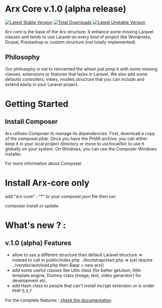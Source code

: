 # Arx Core v.1.0 (alpha release)

[![Latest Stable Version](https://poser.pugx.org/arx/core/v/stable.png)](https://packagist.org/packages/arx/core) [![Total Downloads](https://poser.pugx.org/arx/core/downloads.png)](https://packagist.org/packages/arx/core) [![Latest Unstable Version](https://poser.pugx.org/arx/core/v/unstable.png)](https://packagist.org/packages/arx/core)

Arx core is the base of the Arx structure. It enhance some missing Laravel classes and tends to use Laravel on every kind of project like Wordpress, Drupal, Prestashop or custom structure (not totally implemented).

## Philosophy

Our philosophy is not to reinvented the wheel just pimp it with some missing classes, extensions or features that lacks in Laravel. We also add some defaults controllers, views, models structure that you can include and extend easily in your Laravel project.

# Getting Started

## Install Composer

Arx utilizes Composer to manage its dependencies. First, download a copy of the composer.phar. Once you have the PHAR archive, you can either keep it in your local project directory or move to usr/local/bin to use it globally on your system. On Windows, you can use the Composer Windows installer.

For more information about Composer

# Install Arx-core only

add "arx-core" : "*" to your composer.json file then run

composer install or update

# What's new ? :

## v.1.0 (alpha) Features

- allow to use a different structure than default Laravel structure => instead to call in public/index.php ../bootstrap/start.php => just require ../vendor/autoload.php then $app = new arx()
- add some useful classes like Utils class (for better getJson, little template engine, Dummy class (image, text, video generator) for development etc.
- add Hash class to people that can't install mcrypt extension or is under PHP 5.3.7

For the complete features : [check the documentation](http://docs.arx.io)
